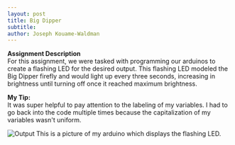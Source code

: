 ```yaml
---
layout: post
title: Big Dipper
subtitle:
author: Joseph Kouame-Waldman
---
```

**Assignment Description**\
For this assignment, we were tasked with programming our arduinos to create a flashing LED for the desired output. This flashing LED modeled the Big Dipper firefly and would light up every three seconds, increasing in brightness until turning off once it reached maximum brightness.

**My Tip:**\
It was super helpful to pay attention to the labeling of my variables. I had to go back into the code multiple times because the capitalization of my variables wasn't uniform.

![Output](https://josephk-w.github.io/assets/img/IMG_3591.jpg)
This is a picture of my arduino which displays the flashing LED.
